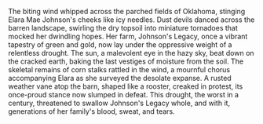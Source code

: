 The biting wind whipped across the parched fields of Oklahoma, stinging Elara Mae Johnson's cheeks like icy needles. Dust devils danced across the barren landscape, swirling the dry topsoil into miniature tornadoes that mocked her dwindling hopes.  Her farm, Johnson's Legacy, once a vibrant tapestry of green and gold, now lay under the oppressive weight of a relentless drought.  The sun, a malevolent eye in the hazy sky, beat down on the cracked earth, baking the last vestiges of moisture from the soil.  The skeletal remains of corn stalks rattled in the wind, a mournful chorus accompanying Elara as she surveyed the desolate expanse. A rusted weather vane atop the barn, shaped like a rooster, creaked in protest, its once-proud stance now slumped in defeat. This drought, the worst in a century, threatened to swallow Johnson's Legacy whole, and with it, generations of her family's blood, sweat, and tears.
